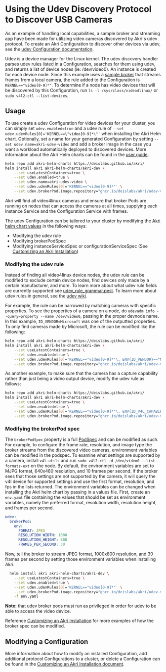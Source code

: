 # Using the Udev Discovery Protocol to Discover USB Cameras
As an example of handling local capabilities, a sample broker and streaming app have been made for utilizing video cameras discovered by Akri's udev protocol. To create an Akri Configuration to discover other devices via udev, see the [udev Configuration documentation](./udev-configuration.md). 

Udev is a device manager for the Linux kernel. The udev discovery handler parses udev rules listed in a Configuration, searches for them using udev, and returns a list of device nodes (ie: /dev/video0). An instance is created for each device node. Since this example uses a [sample broker](../samples/brokers/udev-video-broker) that streams frames from a local camera, the rule added to the Configuration is `KERNEL=="video[0-9]*"`. To determine if a node has video devices that will be discovered by this Configuration, run `ls -l /sys/class/video4linux/` or `sudo v4l2-ctl --list-devices`. 

## Usage
To use create a udev Configuration for video devices for your cluster, you can simply set `udev.enabled=true` and a udev rule of `--set udev.udevRules[0]='KERNEL==\"video[0-9]*\"'` when installing the Akri Helm chart. Optionally, set a name for your generated Configuration by setting `--set udev.name=akri-udev-video` and add a broker image in the case you want a workload automatically deployed to discovered devices. More information about the Akri Helm charts can be found in the [user guide](./user-guide.md#understanding-akri-helm-charts).
```bash
helm repo add akri-helm-charts https://deislabs.github.io/akri/
helm install akri akri-helm-charts/akri-dev \
    --set useLatestContainers=true \
    --set udev.enabled=true \
    --set udev.name=akri-udev-video \
    --set udev.udevRules[0]='KERNEL=="video[0-9]*"' \
    --set udev.brokerPod.image.repository="ghcr.io/deislabs/akri/udev-video-broker:latest-dev"
```

Akri will find all video4linux cameras and ensure that broker Pods are running on nodes that can access the cameras at all times, supplying each Instance Service and the Configuration Service with frames.

The udev Configuration can be tailored to your cluster by modifying the [Akri helm chart values](../deployment/helm/values.yaml) in the following ways:

* Modifying the udev rule
* Modifying brokerPodSpec
* Modifying instanceServiceSpec or configurationServiceSpec (See [Customizing an Akri Installation](./customizing-akri-installation.md#modifying-instanceservicespec-or-configurationservicespec))

### Modifying the udev rule
Instead of finding all video4linux device nodes, the udev rule can be modified to exclude certain device nodes, find devices only made by a certain manufacturer, and more. To learn more about what udev rule fields are currently supported see [udev_rule_grammar.pest](../agent/src/protocols/udev/udev_rule_grammar.pest). To learn more about udev rules in general, see the [udev wiki](https://wiki.archlinux.org/index.php/Udev). 

For example, the rule can be narrowed by matching cameras with specific properties. To see the properties of a camera on a node, do `udevadm info --query=property --name /dev/video0`, passing in the proper devnode name. In this example, `ID_VENDOR=Microsoft` was one of the outputted properties. To only find cameras made by Microsoft, the rule can be modified like the following:
```bash
helm repo add akri-helm-charts https://deislabs.github.io/akri/
helm install akri akri-helm-charts/akri-dev \
    --set useLatestContainers=true \
    --set udev.enabled=true \
    --set udev.udevRules[0]='KERNEL=="video[0-9]*"\, ENV{ID_VENDOR}=="Microsoft"' \
    --set udev.brokerPod.image.repository="ghcr.io/deislabs/akri/udev-video-broker:latest-dev"
```

As another example, to make sure that the camera has a capture capability rather than just being a video output device, modify the udev rule as follows: 
```bash
helm repo add akri-helm-charts https://deislabs.github.io/akri/
helm install akri akri-helm-charts/akri-dev \
    --set useLatestContainers=true \
    --set udev.enabled=true \
    --set udev.udevRules[0]='KERNEL=="video[0-9]*"\, ENV{ID_V4L_CAPABILITIES}=="*:capture:*"' \
    --set udev.brokerPod.image.repository="ghcr.io/deislabs/akri/udev-video-broker:latest-dev"
```

### Modifying the brokerPod spec
The `brokerPodSpec` property is a full [PodSpec](https://kubernetes.io/docs/reference/generated/kubernetes-api/v1.18/#podspec-v1-core) and can be modified as such.  For example, to configure the frame rate, resolution, and image type the broker streams from the discovered video cameras, environment variables can be modified in the podspec. To examine what settings are supported by a camera, install `v4l-utils` and run `sudo v4l2-ctl -d /dev/video0 --list-formats-ext` on the node. By default, the environment variables are set to MJPG format, 640x480 resolution, and 10 frames per second. If the broker sees that those settings are not supported by the camera, it will query the v4l device for supported settings and use the first format, resolution, and fps in the lists returned. The environment variables can be changed when installing the Akri helm chart by passing in a values file. First, create an `env.yaml` file containing the values that should be set as environment variables, namely the preferred format, resolution width, resolution height, and frames per second.
```yaml
udev:
  brokerPod:
    env:
      FORMAT: JPEG
      RESOLUTION_WIDTH: 1000
      RESOLUTION_HEIGHT: 800
      FRAMES_PER_SECOND: 30
```
Now, tell the broker to stream JPEG format, 1000x800 resolution, and 30 frames per second by setting those environment variables when installing Akri.
```bash
  helm install akri akri-helm-charts/akri-dev \
    --set useLatestContainers=true \
    --set udev.enabled=true \
    --set udev.udevRules[0]='KERNEL=="video[0-9]*"' \
    --set udev.brokerPod.image.repository="ghcr.io/deislabs/akri/udev-video-broker:latest-dev" \
    -f env.yaml
```

**Note:** that udev broker pods must run as privileged in order for udev to be able to access the video device.

Reference [Customizing an Akri Installation](./customizing-akri-installation.md#modifying-the-brokerpodspec) for more examples of how the broker spec can be modified. 

## Modifying a Configuration
More information about how to modify an installed Configuration, add additional protocol Configurations to a cluster, or delete a Configuration can be found in the [Customizing an Akri Installation document](./customizing-akri-installation.md).